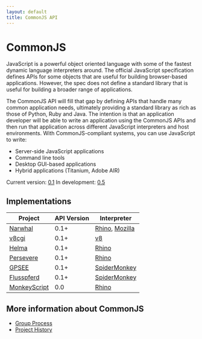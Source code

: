 ```yaml
---
layout: default
title: CommonJS API
---
```


CommonJS
========

JavaScript is a powerful object oriented language with some of the fastest dynamic language interpreters around. The official JavaScript specification defines APIs for some objects that are useful for building browser-based applications. However, the spec does not define a standard library that is useful for building a broader range of applications.

The CommonJS API will fill that gap by defining APIs that handle many common application needs, ultimately providing a standard library as rich as those of Python, Ruby and Java. The intention is that an application developer will be able to write an application using the CommonJS APIs and then run that application across different JavaScript interpreters and host environments. With CommonJS-compliant systems, you can use JavaScript to write:
    
* Server-side JavaScript applications
* Command line tools
* Desktop GUI-based applications
* Hybrid applications (Titanium, Adobe AIR)
    
Current version: [0.1](specs/0.1.html)
In development: [0.5](specs/0.5.html)
    
Implementations
---------------

<table id="implementations" class="tablesorter">
  <thead>
  <tr><th>Project</th><th>API Version</th><th>Interpreter</tr>
  </thead>
  <tbody>
  <tr><td><a href="impl/narwhal.html">Narwhal</a></td><td>0.1+</td><td><a href="interp/rhino.html">Rhino</a>, <a href="interp/mozilla.html">Mozilla</a></td></tr>
  <tr><td><a href="impl/v8cgi.html">v8cgi</a></td><td>0.1+</td><td><a href="interp/v8.html">v8</a></td></tr>
  <tr><td><a href="impl/helma.html">Helma</a></td><td>0.1+</td><td><a href="interp/rhino.html">Rhino</a></td></tr>
  <tr><td><a href="impl/persevere.html">Persevere</a></td><td>0.1+</td><td><a href="interp/rhino.html">Rhino</a></td></tr>
  <tr><td><a href="impl/gpsee.html">GPSEE</a></td><td>0.1+</td><td><a href="interp/spidermonkey.html">SpiderMonkey</a></td></tr>
  <tr><td><a href="impl/flusspferd.html">Flusspferd</a></td><td>0.1+</td><td><a href="interp/spidermonkey.html">SpiderMonkey</a></td></tr>
  <tr><td><a href="impl/monkeyscript.html">MonkeyScript</a></td><td>0.0</td><td><a href="interp/rhino.html">Rhino</a></td></tr>
  </tbody>
</table>
    
More information about CommonJS
-------------------------------

* [Group Process](process.html)
* [Project History](history.html)

